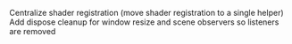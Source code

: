 Centralize shader registration (move shader registration to a single helper)
Add dispose cleanup for window resize and scene observers so listeners are removed

